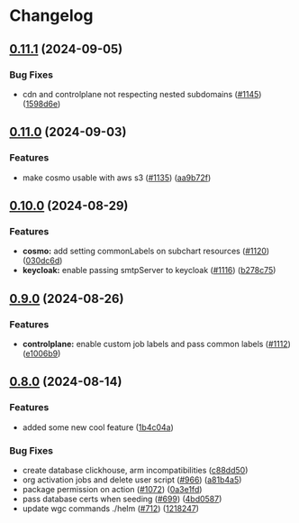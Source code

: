 # Changelog

## [0.11.1](https://github.com/wundergraph/cosmo/compare/helm-cosmo@0.11.0...helm-cosmo@0.11.1) (2024-09-05)


### Bug Fixes

* cdn and controlplane not respecting nested subdomains ([#1145](https://github.com/wundergraph/cosmo/issues/1145)) ([1598d6e](https://github.com/wundergraph/cosmo/commit/1598d6e421cf3b51997050d006faf9655fd96fdd))

## [0.11.0](https://github.com/wundergraph/cosmo/compare/helm-cosmo@0.10.0...helm-cosmo@0.11.0) (2024-09-03)


### Features

* make cosmo usable with aws s3  ([#1135](https://github.com/wundergraph/cosmo/issues/1135)) ([aa9b72f](https://github.com/wundergraph/cosmo/commit/aa9b72fe59a02557f11c2eed494f7691fea236aa))

## [0.10.0](https://github.com/wundergraph/cosmo/compare/helm-cosmo@0.9.0...helm-cosmo@0.10.0) (2024-08-29)


### Features

* **cosmo:** add setting commonLabels on subchart resources ([#1120](https://github.com/wundergraph/cosmo/issues/1120)) ([030dc6d](https://github.com/wundergraph/cosmo/commit/030dc6da6652508d041bb34715d867d3a54db004))
* **keycloak:** enable passing smtpServer to keycloak ([#1116](https://github.com/wundergraph/cosmo/issues/1116)) ([b278c75](https://github.com/wundergraph/cosmo/commit/b278c75a4fdfa572e8891a61ff3bc582947c7c2b))

## [0.9.0](https://github.com/wundergraph/cosmo/compare/helm-cosmo@0.8.0...helm-cosmo@0.9.0) (2024-08-26)


### Features

* **controlplane:** enable custom job labels and pass common labels  ([#1112](https://github.com/wundergraph/cosmo/issues/1112)) ([e1006b9](https://github.com/wundergraph/cosmo/commit/e1006b935e5f1003f1818544c6c455bebc0929de))

## [0.8.0](https://github.com/wundergraph/cosmo/compare/helm-cosmo-v0.7.0...helm-cosmo@0.8.0) (2024-08-14)


### Features

* added some new cool feature ([1b4c04a](https://github.com/AndreasZeissner/cosmo-ops/commit/1b4c04ab37bd42e3429ca3b852665b981c63389a))


### Bug Fixes

* create database clickhouse, arm incompatibilities ([c88dd50](https://github.com/wundergraph/cosmo/commit/c88dd507318334d40e9352a69a5df32d047d94f4))
* org activation jobs and delete user script ([#966](https://github.com/wundergraph/cosmo/issues/966)) ([a81b4a5](https://github.com/wundergraph/cosmo/commit/a81b4a57ab5702703fd6218d90c200c5a8a543f5))
* package permission on action ([#1072](https://github.com/wundergraph/cosmo/issues/1072)) ([0a3e1fd](https://github.com/wundergraph/cosmo/commit/0a3e1fd7553355da25e026e6f29492a3b84d8373))
* pass database certs when seeding ([#699](https://github.com/wundergraph/cosmo/issues/699)) ([4bd0587](https://github.com/wundergraph/cosmo/commit/4bd0587e2a052cec597d9af2c1255fd041c3c239))
* update wgc commands ./helm ([#712](https://github.com/wundergraph/cosmo/issues/712)) ([1218247](https://github.com/wundergraph/cosmo/commit/1218247b89406b7df4d5e1d16cf0a231faf3c138))
